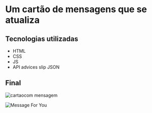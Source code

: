 # Um cartão de mensagens que se atualiza
## Tecnologias utilizadas
- HTML
- CSS
- JS
- API advices slip JSON 

## Final 
<img src="./src/images/final.jpg" alt="cartaocom mensagem">

![Message For You](https://github.com/mejessica/projeto-cartao-mensagem/assets/82670472/10fe6179-d26a-4886-87d0-f4ab89d62531)
